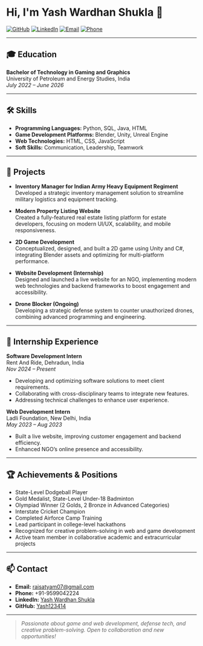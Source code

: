 # Hi, I'm Yash Wardhan Shukla 👋

[![GitHub](https://img.shields.io/badge/GitHub-Yash123414-blue?logo=github)](https://github.com/Yash123414)
[![LinkedIn](https://img.shields.io/badge/LinkedIn-Yash%20Wardhan%20Shukla-blue?logo=linkedin)](https://www.linkedin.com/in/yash-wardhan-shukla-818824231/)
[![Email](https://img.shields.io/badge/Email-Yash%20Wardhan-red?logo=gmail)](mailto:raisatyam07@gmail.com)
[![Phone](https://img.shields.io/badge/Phone-+91%209599042224-green)](tel:+919599042224)

---

## 🎓 Education

**Bachelor of Technology in Gaming and Graphics**  
University of Petroleum and Energy Studies, India  
_July 2022 – June 2026_

---

## 🛠️ Skills

- **Programming Languages:** Python, SQL, Java, HTML
- **Game Development Platforms:** Blender, Unity, Unreal Engine
- **Web Technologies:** HTML, CSS, JavaScript
- **Soft Skills:** Communication, Leadership, Teamwork

---

## 🚀 Projects

- **Inventory Manager for Indian Army Heavy Equipment Regiment**  
  Developed a strategic inventory management solution to streamline military logistics and equipment tracking.

- **Modern Property Listing Website**  
  Created a fully-featured real estate listing platform for estate developers, focusing on modern UI/UX, scalability, and mobile responsiveness.

- **2D Game Development**  
  Conceptualized, designed, and built a 2D game using Unity and C#, integrating Blender assets and optimizing for multi-platform performance.

- **Website Development (Internship)**  
  Designed and launched a live website for an NGO, implementing modern web technologies and backend frameworks to boost engagement and accessibility.

- **Drone Blocker (Ongoing)**  
  Developing a strategic defense system to counter unauthorized drones, combining advanced programming and engineering.

---

## 💼 Internship Experience

**Software Development Intern**  
Rent And Ride, Dehradun, India  
_Nov 2024 – Present_

- Developing and optimizing software solutions to meet client requirements.
- Collaborating with cross-disciplinary teams to integrate new features.
- Addressing technical challenges to enhance user experience.

**Web Development Intern**  
Ladli Foundation, New Delhi, India  
_May 2023 – Aug 2023_

- Built a live website, improving customer engagement and backend efficiency.
- Enhanced NGO’s online presence and accessibility.

---

## 🏆 Achievements & Positions

- State-Level Dodgeball Player
- Gold Medalist, State-Level Under-18 Badminton
- Olympiad Winner (2 Golds, 2 Bronze in Advanced Categories)
- Interstate Cricket Champion
- Completed Airforce Camp Training
- Lead participant in college-level hackathons
- Recognized for creative problem-solving in web and game development
- Active team member in collaborative academic and extracurricular projects

---

## 📫 Contact

- **Email:** raisatyam07@gmail.com
- **Phone:** +91-9599042224
- **LinkedIn:** [Yash Wardhan Shukla](https://www.linkedin.com/in/yash-wardhan-shukla-818824231/)
- **GitHub:** [Yash123414](https://github.com/Yash123414)

---

> _Passionate about game and web development, defense tech, and creative problem-solving. Open to collaboration and new opportunities!_
